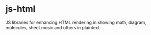 # js-html
JS libraries for enhancing HTML rendering in showing math, diagram, molecules, sheet music and others in plaintext
